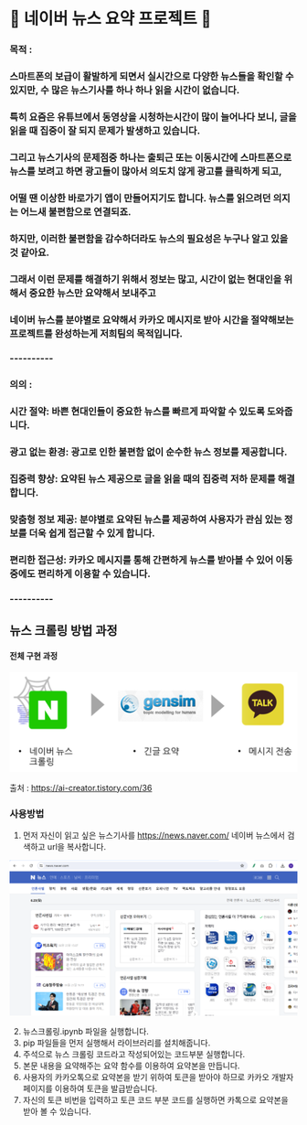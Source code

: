 # 📰 네이버 뉴스 요약 프로젝트 📝

### 목적 : 
### 스마트폰의 보급이 활발하게 되면서 실시간으로 다양한 뉴스들을 확인할 수 있지만, 수 많은 뉴스기사를 하나 하나 읽을 시간이 없습니다.
### 특히 요즘은 유튜브에서 동영상을 시청하는시간이 많이 늘어나다 보니, 글을 읽을 때 집중이 잘 되지 문제가 발생하고 있습니다.
### 그리고 뉴스기사의 문제점중 하나는 출퇴근 또는 이동시간에 스마트폰으로 뉴스를 보려고 하면 광고들이 많아서 의도치 않게 광고를 클릭하게 되고,
### 어떨 땐 이상한 바로가기 앱이 만들어지기도 합니다. 뉴스를 읽으려던 의지는 어느새 불편함으로 연결되죠.
### 하지만, 이러한 불편함을 감수하더라도 뉴스의 필요성은 누구나 알고 있을 것 같아요.
### 그래서 이런 문제를 해결하기 위해서 정보는 많고, 시간이 없는 현대인을 위해서 중요한 뉴스만 요약해서 보내주고
### 네이버 뉴스를 분야별로 요약해서 카카오 메시지로 받아 시간을 절약해보는 프로젝트를 완성하는게 저희팀의 목적입니다.

### ----------

### 의의 :
### 시간 절약: 바쁜 현대인들이 중요한 뉴스를 빠르게 파악할 수 있도록 도와줍니다.
### 광고 없는 환경: 광고로 인한 불편함 없이 순수한 뉴스 정보를 제공합니다.
### 집중력 향상: 요약된 뉴스 제공으로 글을 읽을 때의 집중력 저하 문제를 해결합니다.
### 맞춤형 정보 제공: 분야별로 요약된 뉴스를 제공하여 사용자가 관심 있는 정보를 더욱 쉽게 접근할 수 있게 합니다.
### 편리한 접근성: 카카오 메시지를 통해 간편하게 뉴스를 받아볼 수 있어 이동 중에도 편리하게 이용할 수 있습니다.

### ----------

## 뉴스 크롤링 방법 과정

#### 전체 구현 과정

![구현순서](https://github.com/seunggyo9/open_source/blob/master/image/%EA%B5%AC%ED%98%84%EC%88%9C%EC%84%9C.png)

출처 : <https://ai-creator.tistory.com/36>

### 사용방법

1. 먼저 자신이 읽고 싶은 뉴스기사를 https://news.naver.com/ 네이버 뉴스에서 검색하고 url을 복사합니다.

![네이버뉴스](https://github.com/seunggyo9/open_source/blob/master/image/%EB%84%A4%EC%9D%B4%EB%B2%84%EB%89%B4%EC%8A%A4.png)

2. 뉴스크롤링.ipynb 파일을 실행합니다.
3. pip 파일들을 먼저 실행해서 라이브러리를 설치해줍니다.
4. 주석으로 뉴스 크롤링 코드라고 작성되어있는 코드부분 실행합니다.
5. 본문 내용을 요약해주는 요약 함수를 이용하여 요약본을 만듭니다.
6. 사용자의 카카오톡으로 요약본을 받기 위하여 토큰을 받아야 하므로 카카오 개발자 페이지를 이용하여 토큰을 발급받습니다.
7. 자신의 토큰 비번을 입력하고 토큰 코드 부분 코드를 실행하면 카톡으로 요약본을 받아 볼 수 있습니다.

